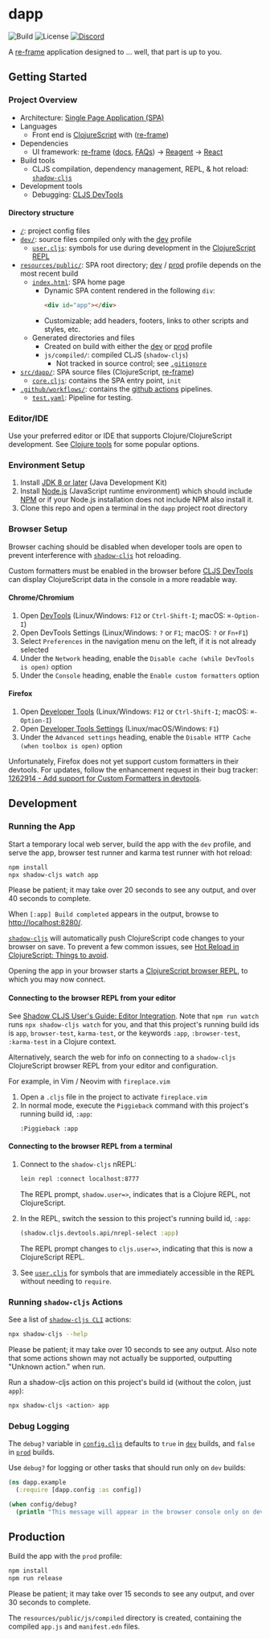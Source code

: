 # dapp

![Build](https://img.shields.io/github/workflow/status/kubelt/kubelt/next)
![License](https://img.shields.io/github/license/kubelt/kubelt?label=Apache%202.0)
[![Discord](https://img.shields.io/discord/790660849471062046?label=Discord)](https://discord.gg/m8NbsgByA9)

A [re-frame](https://github.com/day8/re-frame) application designed to ... well, that part is up to
you.

## Getting Started

### Project Overview

- Architecture:
  [Single Page Application (SPA)](https://en.wikipedia.org/wiki/Single-page_application)
- Languages
  - Front end is [ClojureScript](https://clojurescript.org/) with ([re-frame](https://github.com/day8/re-frame))
- Dependencies
  - UI framework: [re-frame](https://github.com/day8/re-frame)
    ([docs](https://github.com/day8/re-frame/blob/master/docs/README.md),
    [FAQs](https://github.com/day8/re-frame/blob/master/docs/FAQs/README.md)) ->
    [Reagent](https://github.com/reagent-project/reagent) ->
    [React](https://github.com/facebook/react)
- Build tools
  - CLJS compilation, dependency management, REPL, & hot reload: [`shadow-cljs`](https://github.com/thheller/shadow-cljs)
- Development tools
  - Debugging: [CLJS DevTools](https://github.com/binaryage/cljs-devtools)

#### Directory structure

- [`/`](/../../): project config files
- [`dev/`](dev/): source files compiled only with the [dev](#running-the-app) profile
  - [`user.cljs`](dev/cljs/user.cljs): symbols for use during development in the
    [ClojureScript REPL](#connecting-to-the-browser-repl-from-a-terminal)
- [`resources/public/`](resources/public/): SPA root directory;
  [dev](#running-the-app) / [prod](#production) profile depends on the most recent build
  - [`index.html`](resources/public/index.html): SPA home page
    - Dynamic SPA content rendered in the following `div`:
      ```html
      <div id="app"></div>
      ```
    - Customizable; add headers, footers, links to other scripts and styles, etc.
  - Generated directories and files
    - Created on build with either the [dev](#running-the-app) or [prod](#production) profile
    - `js/compiled/`: compiled CLJS (`shadow-cljs`)
      - Not tracked in source control; see [`.gitignore`](.gitignore)
- [`src/dapp/`](src/dapp/): SPA source files (ClojureScript,
  [re-frame](https://github.com/Day8/re-frame))
  - [`core.cljs`](src/dapp/core.cljs): contains the SPA entry point, `init`
- [`.github/workflows/`](.github/workflows/): contains the
  [github actions](https://github.com/features/actions) pipelines.
  - [`test.yaml`](.github/workflows/test.yaml): Pipeline for testing.

### Editor/IDE

Use your preferred editor or IDE that supports Clojure/ClojureScript development. See
[Clojure tools](https://clojure.org/community/resources#_clojure_tools) for some popular options.

### Environment Setup

1. Install [JDK 8 or later](https://openjdk.java.net/install/) (Java Development Kit)
2. Install [Node.js](https://nodejs.org/) (JavaScript runtime environment) which should include
   [NPM](https://docs.npmjs.com/cli/npm) or if your Node.js installation does not include NPM also install it.
3. Clone this repo and open a terminal in the `dapp` project root directory

### Browser Setup

Browser caching should be disabled when developer tools are open to prevent interference with
[`shadow-cljs`](https://github.com/thheller/shadow-cljs) hot reloading.

Custom formatters must be enabled in the browser before
[CLJS DevTools](https://github.com/binaryage/cljs-devtools) can display ClojureScript data in the
console in a more readable way.

#### Chrome/Chromium

1. Open [DevTools](https://developers.google.com/web/tools/chrome-devtools/) (Linux/Windows: `F12`
   or `Ctrl-Shift-I`; macOS: `⌘-Option-I`)
2. Open DevTools Settings (Linux/Windows: `?` or `F1`; macOS: `?` or `Fn+F1`)
3. Select `Preferences` in the navigation menu on the left, if it is not already selected
4. Under the `Network` heading, enable the `Disable cache (while DevTools is open)` option
5. Under the `Console` heading, enable the `Enable custom formatters` option

#### Firefox

1. Open [Developer Tools](https://developer.mozilla.org/en-US/docs/Tools) (Linux/Windows: `F12` or
   `Ctrl-Shift-I`; macOS: `⌘-Option-I`)
2. Open [Developer Tools Settings](https://developer.mozilla.org/en-US/docs/Tools/Settings)
   (Linux/macOS/Windows: `F1`)
3. Under the `Advanced settings` heading, enable the `Disable HTTP Cache (when toolbox is open)`
   option

Unfortunately, Firefox does not yet support custom formatters in their devtools. For updates, follow
the enhancement request in their bug tracker:
[1262914 - Add support for Custom Formatters in devtools](https://bugzilla.mozilla.org/show_bug.cgi?id=1262914).

## Development

### Running the App

Start a temporary local web server, build the app with the `dev` profile, and serve the app,
browser test runner and karma test runner with hot reload:

```sh
npm install
npx shadow-cljs watch app
```

Please be patient; it may take over 20 seconds to see any output, and over 40 seconds to complete.

When `[:app] Build completed` appears in the output, browse to
[http://localhost:8280/](http://localhost:8280/).

[`shadow-cljs`](https://github.com/thheller/shadow-cljs) will automatically push ClojureScript code
changes to your browser on save. To prevent a few common issues, see
[Hot Reload in ClojureScript: Things to avoid](https://code.thheller.com/blog/shadow-cljs/2019/08/25/hot-reload-in-clojurescript.html#things-to-avoid).

Opening the app in your browser starts a
[ClojureScript browser REPL](https://clojurescript.org/reference/repl#using-the-browser-as-an-evaluation-environment),
to which you may now connect.

#### Connecting to the browser REPL from your editor

See
[Shadow CLJS User's Guide: Editor Integration](https://shadow-cljs.github.io/docs/UsersGuide.html#_editor_integration).
Note that `npm run watch` runs `npx shadow-cljs watch` for you, and that this project's running build ids is
`app`, `browser-test`, `karma-test`, or the keywords `:app`, `:browser-test`, `:karma-test` in a Clojure context.

Alternatively, search the web for info on connecting to a `shadow-cljs` ClojureScript browser REPL
from your editor and configuration.

For example, in Vim / Neovim with `fireplace.vim`

1. Open a `.cljs` file in the project to activate `fireplace.vim`
2. In normal mode, execute the `Piggieback` command with this project's running build id, `:app`:
   ```vim
   :Piggieback :app
   ```

#### Connecting to the browser REPL from a terminal

1. Connect to the `shadow-cljs` nREPL:

   ```sh
   lein repl :connect localhost:8777
   ```

   The REPL prompt, `shadow.user=>`, indicates that is a Clojure REPL, not ClojureScript.

2. In the REPL, switch the session to this project's running build id, `:app`:
   ```clj
   (shadow.cljs.devtools.api/nrepl-select :app)
   ```
   The REPL prompt changes to `cljs.user=>`, indicating that this is now a ClojureScript REPL.
3. See [`user.cljs`](dev/cljs/user.cljs) for symbols that are immediately accessible in the REPL
   without needing to `require`.

### Running `shadow-cljs` Actions

See a list of [`shadow-cljs CLI`](https://shadow-cljs.github.io/docs/UsersGuide.html#_command_line)
actions:

```sh
npx shadow-cljs --help
```

Please be patient; it may take over 10 seconds to see any output. Also note that some actions shown
may not actually be supported, outputting "Unknown action." when run.

Run a shadow-cljs action on this project's build id (without the colon, just `app`):

```sh
npx shadow-cljs <action> app
```

### Debug Logging

The `debug?` variable in [`config.cljs`](src/cljs/dapp/config.cljs) defaults to `true` in
[`dev`](#running-the-app) builds, and `false` in [`prod`](#production) builds.

Use `debug?` for logging or other tasks that should run only on `dev` builds:

```clj
(ns dapp.example
  (:require [dapp.config :as config])

(when config/debug?
  (println "This message will appear in the browser console only on dev builds."))
```

## Production

Build the app with the `prod` profile:

```sh
npm install
npm run release
```

Please be patient; it may take over 15 seconds to see any output, and over 30 seconds to complete.

The `resources/public/js/compiled` directory is created, containing the compiled `app.js` and
`manifest.edn` files.
